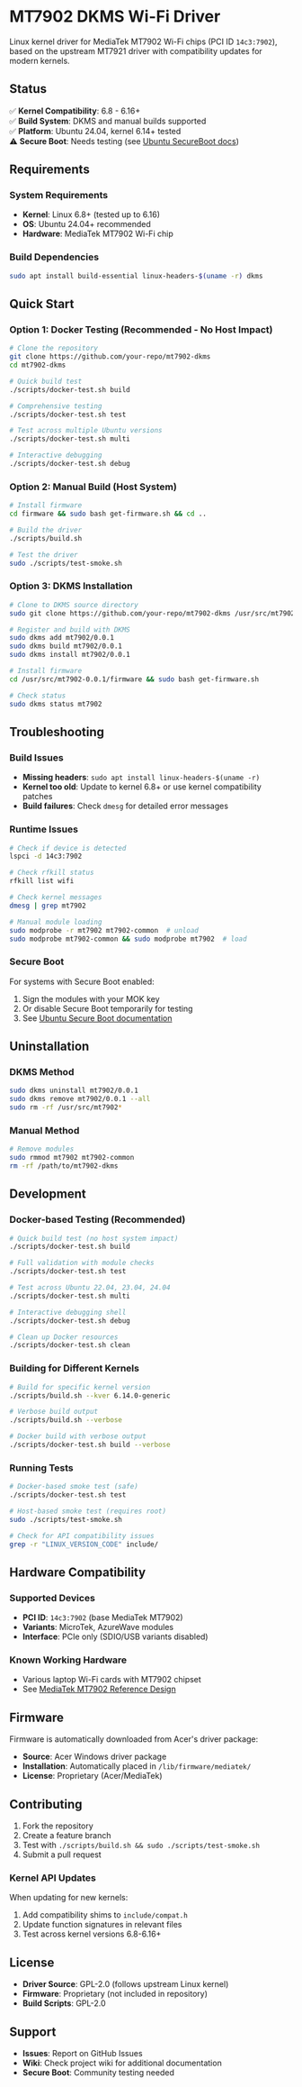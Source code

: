 # MT7902 DKMS Wi-Fi Driver

Linux kernel driver for MediaTek MT7902 Wi-Fi chips (PCI ID `14c3:7902`), based on the upstream MT7921 driver with compatibility updates for modern kernels.

## Status

✅ **Kernel Compatibility**: 6.8 - 6.16+  
✅ **Build System**: DKMS and manual builds supported  
✅ **Platform**: Ubuntu 24.04, kernel 6.14+ tested  
⚠️ **Secure Boot**: Needs testing (see [Ubuntu SecureBoot docs](https://wiki.ubuntu.com/UEFI/SecureBoot/))

## Requirements

### System Requirements
- **Kernel**: Linux 6.8+ (tested up to 6.16)
- **OS**: Ubuntu 24.04+ recommended
- **Hardware**: MediaTek MT7902 Wi-Fi chip

### Build Dependencies
```bash
sudo apt install build-essential linux-headers-$(uname -r) dkms
```

## Quick Start

### Option 1: Docker Testing (Recommended - No Host Impact)
```bash
# Clone the repository
git clone https://github.com/your-repo/mt7902-dkms
cd mt7902-dkms

# Quick build test
./scripts/docker-test.sh build

# Comprehensive testing
./scripts/docker-test.sh test

# Test across multiple Ubuntu versions
./scripts/docker-test.sh multi

# Interactive debugging
./scripts/docker-test.sh debug
```

### Option 2: Manual Build (Host System)
```bash
# Install firmware
cd firmware && sudo bash get-firmware.sh && cd ..

# Build the driver
./scripts/build.sh

# Test the driver
sudo ./scripts/test-smoke.sh
```

### Option 3: DKMS Installation

```bash
# Clone to DKMS source directory
sudo git clone https://github.com/your-repo/mt7902-dkms /usr/src/mt7902-0.0.1

# Register and build with DKMS
sudo dkms add mt7902/0.0.1
sudo dkms build mt7902/0.0.1
sudo dkms install mt7902/0.0.1

# Install firmware
cd /usr/src/mt7902-0.0.1/firmware && sudo bash get-firmware.sh

# Check status
sudo dkms status mt7902
```

## Troubleshooting

### Build Issues
- **Missing headers**: `sudo apt install linux-headers-$(uname -r)`
- **Kernel too old**: Update to kernel 6.8+ or use kernel compatibility patches
- **Build failures**: Check `dmesg` for detailed error messages

### Runtime Issues
```bash
# Check if device is detected
lspci -d 14c3:7902

# Check rfkill status
rfkill list wifi

# Check kernel messages
dmesg | grep mt7902

# Manual module loading
sudo modprobe -r mt7902 mt7902-common  # unload
sudo modprobe mt7902-common && sudo modprobe mt7902  # load
```

### Secure Boot
For systems with Secure Boot enabled:
1. Sign the modules with your MOK key
2. Or disable Secure Boot temporarily for testing
3. See [Ubuntu Secure Boot documentation](https://wiki.ubuntu.com/UEFI/SecureBoot/)

## Uninstallation

### DKMS Method
```bash
sudo dkms uninstall mt7902/0.0.1
sudo dkms remove mt7902/0.0.1 --all
sudo rm -rf /usr/src/mt7902*
```

### Manual Method
```bash
# Remove modules
sudo rmmod mt7902 mt7902-common
rm -rf /path/to/mt7902-dkms
```

## Development

### Docker-based Testing (Recommended)
```bash
# Quick build test (no host system impact)
./scripts/docker-test.sh build

# Full validation with module checks
./scripts/docker-test.sh test

# Test across Ubuntu 22.04, 23.04, 24.04
./scripts/docker-test.sh multi

# Interactive debugging shell
./scripts/docker-test.sh debug

# Clean up Docker resources
./scripts/docker-test.sh clean
```

### Building for Different Kernels
```bash
# Build for specific kernel version
./scripts/build.sh --kver 6.14.0-generic

# Verbose build output
./scripts/build.sh --verbose

# Docker build with verbose output
./scripts/docker-test.sh build --verbose
```

### Running Tests
```bash
# Docker-based smoke test (safe)
./scripts/docker-test.sh test

# Host-based smoke test (requires root)
sudo ./scripts/test-smoke.sh

# Check for API compatibility issues
grep -r "LINUX_VERSION_CODE" include/
```

## Hardware Compatibility

### Supported Devices
- **PCI ID**: `14c3:7902` (base MediaTek MT7902)
- **Variants**: MicroTek, AzureWave modules
- **Interface**: PCIe only (SDIO/USB variants disabled)

### Known Working Hardware
- Various laptop Wi-Fi cards with MT7902 chipset
- See [MediaTek MT7902 Reference Design](https://wikidevi.wi-cat.ru/MediaTek_MT7902_Reference_Design)

## Firmware

Firmware is automatically downloaded from Acer's driver package:
- **Source**: Acer Windows driver package
- **Installation**: Automatically placed in `/lib/firmware/mediatek/`
- **License**: Proprietary (Acer/MediaTek)

## Contributing

1. Fork the repository
2. Create a feature branch
3. Test with `./scripts/build.sh && sudo ./scripts/test-smoke.sh`
4. Submit a pull request

### Kernel API Updates
When updating for new kernels:
1. Add compatibility shims to `include/compat.h`
2. Update function signatures in relevant files
3. Test across kernel versions 6.8-6.16+

## License

- **Driver Source**: GPL-2.0 (follows upstream Linux kernel)
- **Firmware**: Proprietary (not included in repository)
- **Build Scripts**: GPL-2.0

## Support

- **Issues**: Report on GitHub Issues
- **Wiki**: Check project wiki for additional documentation
- **Secure Boot**: Community testing needed

